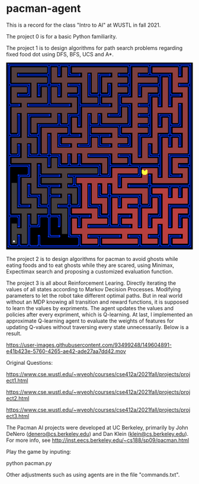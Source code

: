 # pacman-agent
This is a record for the class "Intro to AI" at WUSTL in fall 2021. 

The project 0 is for a basic Python familiarity.

The project 1 is to design algorithms for path search problems regarding fixed food dot using DFS, BFS, UCS and A*.

<div align=center> <img src = "https://github.com/CocoYard/412-pacman/blob/master/maze.png"/> </div>

The project 2 is to design algorithms for pacman to avoid ghosts while eating foods and to eat ghosts while they are scared, using Minimax, Expectimax search and proposing a customized evaluation function.

The project 3 is all about Reinforcement Learing. Directly iterating the values of all states according to Markov Decision Processes. Modifying parameters
to let the robot take different optimal paths. But in real world without an MDP knowing all transition and reward functions, it is supposed to learn the values by
expriments. The agent updates the values and policies after every expriment, which is Q-learning. At last, I implemented an approximate Q-learning agent to evaluate
the weights of features for updating Q-values without traversing every state unnecessarily. Below is a result.

https://user-images.githubusercontent.com/93499248/149604891-e41b423e-5760-4265-ae42-ade27aa7dd42.mov

Original Questions:

https://www.cse.wustl.edu/~wyeoh/courses/cse412a/2021fall/projects/project1.html

https://www.cse.wustl.edu/~wyeoh/courses/cse412a/2021fall/projects/project2.html

https://www.cse.wustl.edu/~wyeoh/courses/cse412a/2021fall/projects/project3.html

The Pacman AI projects were developed at UC Berkeley, primarily by John DeNero (denero@cs.berkeley.edu) and Dan Klein (klein@cs.berkeley.edu). For more info, see http://inst.eecs.berkeley.edu/~cs188/sp09/pacman.html


Play the game by inputing: 

 python pacman.py

Other adjustments such as using agents are in the file "commands.txt".
